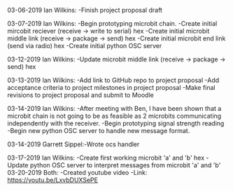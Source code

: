 03-06-2019 Ian Wilkins: -Finish project proposal draft
                        
03-07-2019 Ian Wilkins: -Begin prototyping microbit chain.
                        -Create initial mircobit reciever (receive -> write to serial) hex
                        -Create initial microbit middle link (receive -> package -> send) hex
                        -Create initial microbit end link (send via radio) hex
                        -Create initial python OSC server
                                          
03-12-2019 Ian Wilkins: -Update microbit middle link (receive -> package -> send) hex
                      
03-13-2019 Ian Wilkins: -Add link to GitHub repo to project proposal
                        -Add acceptance criteria to project milestones in project proposal
                        -Make final revisions to project proposal and submit to Moodle
                        
03-14-2019 Ian Wilkins: -After meeting with Ben, I have been shown that a microbit chain is not going to be as feasible as 
                         2 microbits communicating independently with the receiver.
                        -Begin prototyping signal strength reading
                        -Begin new python OSC server to handle new message format.
                        
03-14-2019 Garrett Sippel:-Wrote ocs handler

03-17-2019 Ian Wilkins: -Create first working microbit 'a' and 'b' hex
                        -Update python OSC server to interpret messages from microbit 'a' and 'b'
03-20-2019 Both:        -Created youtube video
                        -Link: https://youtu.be/LxvbDUXSePE
